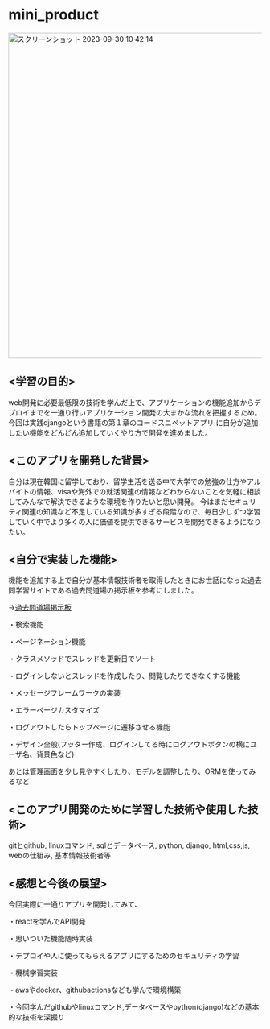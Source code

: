 # mini_product

<img width="647" alt="スクリーンショット 2023-09-30 10 42 14" src="https://github.com/hirohiro-sys/mini_product/assets/126783940/709b4b99-45e3-45ea-bbf0-19bbd2173348">

## <URL>

## <学習の目的>
web開発に必要最低限の技術を学んだ上で、アプリケーションの機能追加からデプロイまでを一通り行いアプリケーション開発の大まかな流れを把握するため。今回は実践djangoという書籍の第１章のコードスニペットアプリ
に自分が追加したい機能をどんどん追加していくやり方で開発を進めました。

## <このアプリを開発した背景>
自分は現在韓国に留学しており、留学生活を送る中で大学での勉強の仕方やアルバイトの情報、visaや海外での就活関連の情報などわからないことを気軽に相談してみんなで解決できるような環境を作りたいと思い開発。
今はまだセキュリティ関連の知識など不足している知識が多すぎる段階なので、毎日少しずつ学習していく中でより多くの人に価値を提供できるサービスを開発できるようになりたい。

## <自分で実装した機能>

機能を追加する上で自分が基本情報技術者を取得したときにお世話になった過去問学習サイトである過去問道場の掲示板を参考にしました。

→[過去問道場掲示板](https://www.fe-siken.com/febbs.php)

・検索機能

・ページネーション機能

・クラスメソッドでスレッドを更新日でソート

・ログインしないとスレッドを作成したり、閲覧したりできなくする機能

・メッセージフレームワークの実装

・エラーページカスタマイズ

・ログアウトしたらトップページに遷移させる機能

・デザイン全般(フッター作成、ログインしてる時にログアウトボタンの横にユーザ名、背景色など)

あとは管理画面を少し見やすくしたり、モデルを調整したり、ORMを使ってみるなど

## <このアプリ開発のために学習した技術や使用した技術>
gitとgithub, linuxコマンド, sqlとデータベース, python, django, html,css,js, webの仕組み, 基本情報技術者等



## <感想と今後の展望>
今回実際に一通りアプリを開発してみて、

・reactを学んでAPI開発

・思いついた機能随時実装

・デプロイや人に使ってもらえるアプリにするためのセキュリティの学習

・機械学習実装

・awsやdocker、githubactionsなども学んで環境構築

・今回学んだgithubやlinuxコマンド,データベースやpython(django)などの基本的な技術を深掘り

